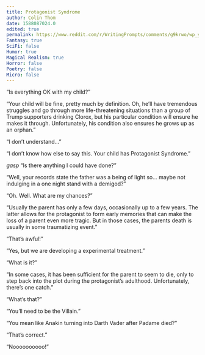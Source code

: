 ```yaml
---
title: Protagonist Syndrome
author: Colin Thom
date: 1588087024.0
edited: true
permalink: https://www.reddit.com/r/WritingPrompts/comments/g9krwo/wp_you_just_gave_birth_your_son_has_a_colored/
Fantasy: true
SciFi: false
Humor: true
Magical Realism: true
Horror: false
Poetry: false
Micro: false
---
```

“Is everything OK with my child?”

“Your child will be fine, pretty much by definition. Oh, he’ll have tremendous struggles and go through more life-threatening situations than a group of Trump supporters drinking Clorox, but his particular condition will ensure he makes it through. Unfortunately, his condition also ensures he grows up as an orphan.”

“I don’t understand...”

“I don’t know how else to say this. Your child has Protagonist Syndrome.”

*gasp* “Is there anything I could have done?”

“Well, your records state the father was a being of light so... maybe not indulging in a one night stand with a demigod?”

“Oh. Well. What are my chances?”

“Usually the parent has only a few days, occasionally up to a few years. The latter allows for the protagonist to form early memories that can make the loss of a parent even more tragic. But in those cases, the parents death is usually in some traumatizing event.”

“That’s awful!”

“Yes, but we are developing a experimental treatment.”

“What is it?”

“In some cases, it has been sufficient for the parent to seem to die, only to step back into the plot during the protagonist’s adulthood. Unfortunately, there’s one catch.”

“What’s that?”

“You’ll need to be the Villain.”

“You mean like Anakin turning into Darth Vader after Padame died?”

“That’s correct.”

“Noooooooooo!”
